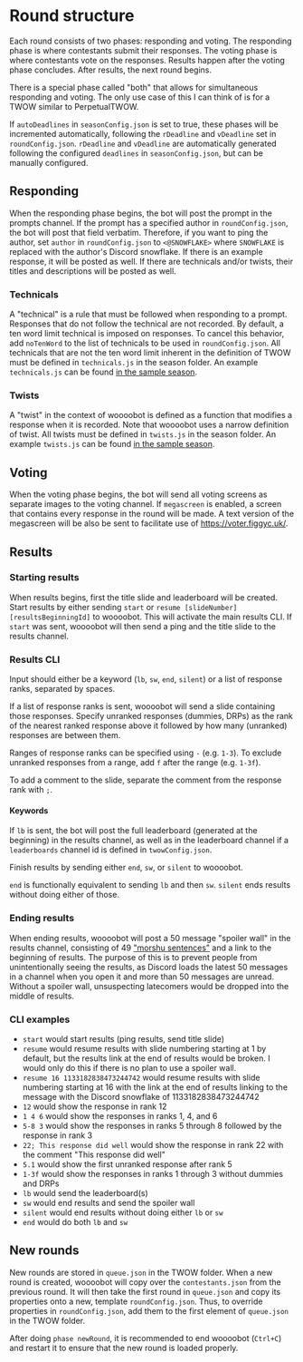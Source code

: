 # Round structure
Each round consists of two phases: responding and voting.
The responding phase is where contestants submit their responses.
The voting phase is where contestants vote on the responses.
Results happen after the voting phase concludes.
After results, the next round begins.

There is a special phase called "both" that allows for simultaneous responding and voting.
The only use case of this I can think of is for a TWOW similar to PerpetualTWOW.

If `autoDeadlines` in `seasonConfig.json` is set to true, these phases will be incremented automatically, following the `rDeadline` and `vDeadline` set in `roundConfig.json`.
`rDeadline` and `vDeadline` are automatically generated following the configured `deadlines` in `seasonConfig.json`, but can be manually configured.

## Responding
When the responding phase begins, the bot will post the prompt in the prompts channel.
If the prompt has a specified author in `roundConfig.json`, the bot will post that field verbatim.
Therefore, if you want to ping the author, set `author` in `roundConfig.json` to `<@SNOWFLAKE>` where `SNOWFLAKE` is replaced with the author's Discord snowflake.
If there is an example response, it will be posted as well.
If there are technicals and/or twists, their titles and descriptions will be posted as well.

### Technicals
A "technical" is a rule that must be followed when responding to a prompt.
Responses that do not follow the technical are not recorded.
By default, a ten word limit technical is imposed on responses.
To cancel this behavior, add `noTenWord` to the list of technicals to be used in `roundConfig.json`.
All technicals that are not the ten word limit inherent in the definition of TWOW must be defined in `technicals.js` in the season folder.
An example `technicals.js` can be found [in the sample season](../Sample%20TWOW/Sample%20Season/technicals.js).

### Twists
A "twist" in the context of woooobot is defined as a function that modifies a response when it is recorded.
Note that woooobot uses a narrow definition of twist.
All twists must be defined in `twists.js` in the season folder.
An example `twists.js` can be found [in the sample season](../Sample%20TWOW/Sample%20Season/twists.js).

## Voting
When the voting phase begins, the bot will send all voting screens as separate images to the voting channel.
If `megascreen` is enabled, a screen that contains every response in the round will be made.
A text version of the megascreen will be also be sent to facilitate use of https://voter.figgyc.uk/.

## Results
### Starting results
When results begins, first the title slide and leaderboard will be created.
Start results by either sending `start` or `resume [slideNumber] [resultsBeginningId]` to woooobot.
This will activate the main results CLI.
If `start` was sent, woooobot will then send a ping and the title slide to the results channel.

### Results CLI
Input should either be a keyword (`lb`, `sw`, `end`, `silent`) or a list of response ranks, separated by spaces.

If a list of response ranks is sent, woooobot will send a slide containing those responses.
Specify unranked responses (dummies, DRPs) as the rank of the nearest ranked response above it followed by how many (unranked) responses are between them.

Ranges of response ranks can be specified using `-` (e.g. `1-3`).
To exclude unranked responses from a range, add `f` after the range (e.g. `1-3f`).

To add a comment to the slide, separate the comment from the response rank with `;`.

#### Keywords
If `lb` is sent, the bot will post the full leaderboard (generated at the beginning) in the results channel, as well as in the leaderboard channel if a `leaderboards` channel id is defined in `twowConfig.json`.

Finish results by sending either `end`, `sw`, or `silent` to woooobot.

`end` is functionally equivalent to sending `lb` and then `sw`. `silent` ends results without doing either of those.

### Ending results
When ending results, woooobot will post a 50 message "spoiler wall" in the results channel, consisting of 49 ["morshu sentences"](../README.md#morshu) and a link to the beginning of results.
The purpose of this is to prevent people from unintentionally seeing the results, as Discord loads the latest 50 messages in a channel when you open it and more than 50 messages are unread.
Without a spoiler wall, unsuspecting latecomers would be dropped into the middle of results.

### CLI examples
- `start` would start results (ping results, send title slide)
- `resume` would resume results with slide numbering starting at 1 by default, but the results link at the end of results would be broken. I would only do this if there is no plan to use a spoiler wall.
- `resume 16 1133182838473244742` would resume results with slide numbering starting at 16 with the link at the end of results linking to the message with the Discord snowflake of 1133182838473244742
- `12` would show the response in rank 12
- `1 4 6` would show the responses in ranks 1, 4, and 6
- `5-8 3` would show the responses in ranks 5 through 8 followed by the response in rank 3
- `22; This response did well` would show the response in rank 22 with the comment "This response did well"
- `5.1` would show the first unranked response after rank 5
- `1-3f` would show the responses in ranks 1 through 3 without dummies and DRPs
- `lb` would send the leaderboard(s)
- `sw` would end results and send the spoiler wall
- `silent` would end results without doing either `lb` or `sw`
- `end` would do both `lb` and `sw`

## New rounds
New rounds are stored in `queue.json` in the TWOW folder.
When a new round is created, woooobot will copy over the `contestants.json` from the previous round.
It will then take the first round in `queue.json` and copy its properties onto a new, template `roundConfig.json`.
Thus, to override properties in `roundConfig.json`, add them to the first element of `queue.json` in the TWOW folder.

After doing `phase newRound`, it is recommended to end woooobot (`Ctrl+C`) and restart it to ensure that the new round is loaded properly.